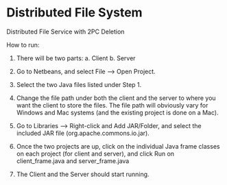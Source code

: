 # Distributed File System

Distributed File Service with 2PC Deletion

How to run:

1. There will be two parts: 
  a. Client
  b. Server

2. Go to Netbeans, and select File --> Open Project.

3. Select the two Java files listed under Step 1.

4. Change the file path under both the client and the server to where you want the client
to store the files. The file path will obviously vary for Windows and Mac systems (and
the existing project is done on a Mac).

5. Go to Libraries --> Right-click and Add JAR/Folder, and select the included JAR file
(org.apache.commons.io.jar).

6. Once the two projects are up, click on the individual Java frame classes on each project
(for client and server), and click Run on client_frame.java and server_frame.java

7. The Client and the Server should start running.
